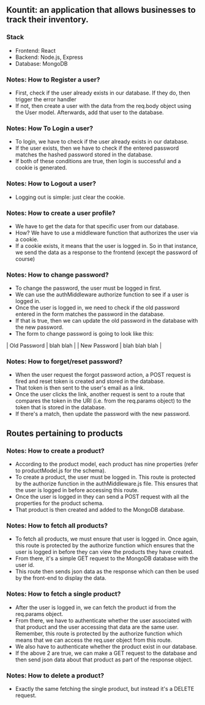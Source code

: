 ## Kountit: an application that allows businesses to track their inventory.

### Stack
- Frontend: React
- Backend: Node.js, Express
- Database: MongoDB

### Notes: How to Register a user?
- First, check if the user already exists in our database. If they do, then trigger the error handler
- If not, then create a user with the data from the req.body object using the User model. Afterwards, add that user to the database.

### Notes: How To Login a user?
- To login, we have to check if the user already exists in our database.
- If the user exists, then we have to check if the entered password matches the hashed password stored in the database.
- If both of these conditions are true, then login is successful and a cookie is generated.

### Notes: How to Logout a user?
- Logging out is simple: just clear the cookie.

### Notes: How to create a user profile?
- We have to get the data for that specific user from our database.
- How? We have to use a middleware function that authorizes the user via a cookie.
- If a cookie exists, it means that the user is logged in. So in that instance, we send the data as a response to the frontend (except the password of course)

### Notes: How to change password?
- To change the password, the user must be logged in first. 
- We can use the authMiddleware authorize function to see if a user is logged in.
- Once the user is logged in, we need to check if the old password entered in the form matches the password in the database.
- If that is true, then we can update the old password in the database with the new password.
- The form to change password is going to look like this:

| Old Password | blah blah |
| New Password | blah blah blah |

### Notes: How to forget/reset password?
- When the user request the forgot password action, a POST request is fired and reset token is created and stored in the database.
- That token is then sent to the user's email as a link.
- Once the user clicks the link, another request is sent to a route that compares the token in the URI (i.e. from the req.params object) to the token that is stored in the database.
- If there's a match, then update the password with the new password.

## Routes pertaining to products

### Notes: How to create a product?
- According to the product model, each product has nine properties (refer to productModel.js for the schema).
- To create a product, the user must be logged in. This route is protected by the authorize function in the authMiddleware.js file. This ensures that the user is logged in before accessing this route.
- Once the user is logged in they can send a POST request with all the properties for the product schema.
- That product is then created and added to the MongoDB database.

### Notes: How to fetch all products?
- To fetch all products, we must ensure that user is logged in. Once again, this route is protected by the authorize function which ensures that the user is logged in before they can view the products they have created.
- From there, it's a simple GET request to the MongoDB database with the user id.
- This route then sends json data as the response which can then be used by the front-end to display the data.


### Notes: How to fetch a single product?
- After the user is logged in, we can fetch the product id from the req.params object.
- From there, we have to authenticate whether the user associated with that product and the user accessing that data are the same user. Remember, this route is protected by the authorize function which means that we can access the req.user object from this route.
- We also have to authenticate whether the product exist in our database.
- If the above 2 are true, we can make a GET request to the database and then send json data about that product as part of the response object.

### Notes: How to delete a product?
- Exactly the same fetching the single product, but instead it's a DELETE request.
